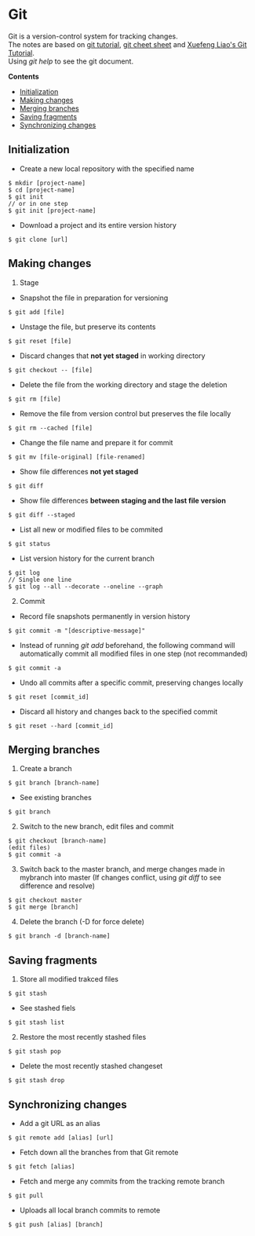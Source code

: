 # Git
Git is a version-control system for tracking changes.  
The notes are based on [git tutorial](https://git-scm.com/docs/gittutorial), [git cheet sheet](https://education.github.com/git-cheat-sheet-education.pdf) and [Xuefeng Liao's Git Tutorial](https://www.liaoxuefeng.com/wiki/896043488029600).  
Using _git help_ to see the git document.

**Contents**
* [Initialization](#initialization)
* [Making changes](#making-changes)
* [Merging branches](#merging-branches)
* [Saving fragments](#saving-fragments)
* [Synchronizing changes](#synchronizing-changes)

## Initialization
* Create a new local repository with the specified name
```
$ mkdir [project-name]
$ cd [project-name]
$ git init
// or in one step
$ git init [project-name]
```
* Download a project and its entire version history
```
$ git clone [url]
```

## Making changes
1. Stage
* Snapshot the file in preparation for versioning
```
$ git add [file]
```
* Unstage the file, but preserve its contents
```
$ git reset [file]
```
* Discard changes that **not yet staged** in working directory
```
$ git checkout -- [file]
```
* Delete the file from the working directory and stage the deletion
```
$ git rm [file]
```
* Remove the file from version control but preserves the file locally
```
$ git rm --cached [file]
```
* Change the file name and prepare it for commit
```
$ git mv [file-original] [file-renamed]
```

* Show file differences **not yet staged**
```
$ git diff
```
* Show file differences **between staging and the last file version**
```
$ git diff --staged
```
* List all new or modified files to be commited
```
$ git status
```
* List version history for the current branch
```
$ git log
// Single one line
$ git log --all --decorate --oneline --graph
```

2. Commit
* Record file snapshots permanently in version history
```
$ git commit -m "[descriptive-message]"
```
* Instead of running _git add_ beforehand, the following command will automatically commit all modified files in one step (not recommanded)
```
$ git commit -a
```
* Undo all commits after a specific commit, preserving changes locally
```
$ git reset [commit_id]
```
* Discard all history and changes back to the specified commit
```
$ git reset --hard [commit_id]
```

## Merging branches
1. Create a branch
```
$ git branch [branch-name]
```
* See existing branches
```
$ git branch
```
2. Switch to the new branch, edit files and commit
```
$ git checkout [branch-name]
(edit files)
$ git commit -a
```
3. Switch back to the master branch, and merge changes made in mybranch into master (If changes conflict, using _git diff_ to see difference and resolve)
```
$ git checkout master
$ git merge [branch]
```
4. Delete the branch (-D for force delete)
```
$ git branch -d [branch-name]
```

## Saving fragments
1. Store all modified trakced files
```
$ git stash
```
* See stashed fiels
```
$ git stash list
```
2. Restore the most recently stashed files
```
$ git stash pop
```
* Delete the most recently stashed changeset
```
$ git stash drop
```

## Synchronizing changes
* Add a git URL as an alias
```
$ git remote add [alias] [url]
```
* Fetch down all the branches from that Git remote
```
$ git fetch [alias]
```
* Fetch and merge any commits from the tracking remote branch
```
$ git pull
```
* Uploads all local branch commits to remote
```
$ git push [alias] [branch]
```
